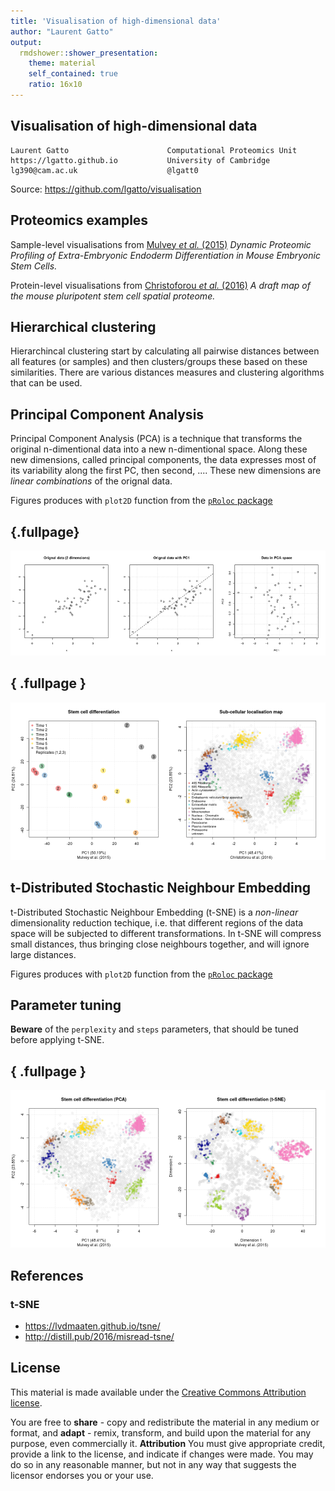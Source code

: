 ```yaml
---
title: 'Visualisation of high-dimensional data'
author: "Laurent Gatto"
output:
  rmdshower::shower_presentation:
    theme: material
    self_contained: true
    ratio: 16x10
---
```


## Visualisation of high-dimensional data 

```
Laurent Gatto                      Computational Proteomics Unit
https://lgatto.github.io           University of Cambridge
lg390@cam.ac.uk                    @lgatt0
```

Source: https://github.com/lgatto/visualisation




## Proteomics examples

Sample-level visualisations from
[Mulvey *et al.* (2015)](https://www.ncbi.nlm.nih.gov/pubmed/26059426)
*Dynamic Proteomic Profiling of Extra-Embryonic Endoderm
Differentiation in Mouse Embryonic Stem Cells.*

Protein-level visualisations from
[Christoforou *et al.* (2016)](https://www.ncbi.nlm.nih.gov/pubmed/26754106)
*A draft map of the mouse pluripotent stem cell spatial proteome.*

## Hierarchical clustering

Hierarchincal clustering start by calculating all pairwise distances
between all features (or samples) and then clusters/groups these based
on these similarities. There are various distances measures and
clustering algorithms that can be used. 


## Principal Component Analysis

Principal Component Analysis (PCA) is a technique that transforms the
original n-dimentional data into a new n-dimentional space. Along
these new dimensions, called principal components, the data expresses
most of its variability along the first PC, then second, .... These
new dimensions are *linear combinations* of the orignal data.

Figures produces with `plot2D` function from the
[`pRoloc` package](https://bioconductor.org/packages/devel/bioc/html/pRoloc.html)

## {.fullpage}

![plot of chunk pcaex](figure/pcaex-1.png)

## { .fullpage }

![plot of chunk pcaprot](figure/pcaprot-1.png)


## t-Distributed Stochastic Neighbour Embedding

t-Distributed Stochastic Neighbour Embedding (t-SNE) is a *non-linear*
dimensionality reduction techique, i.e. that different regions of the
data space will be subjected to different transformations. In t-SNE
will compress small distances, thus bringing close neighbours
together, and will ignore large distances.

Figures produces with `plot2D` function from the
[`pRoloc` package](https://bioconductor.org/packages/devel/bioc/html/pRoloc.html)


## Parameter tuning

**Beware** of the `perplexity` and `steps` parameters, that should be
tuned before applying t-SNE.


## { .fullpage }

![plot of chunk tsneex](figure/tsneex-1.png)

## References

### t-SNE
- https://lvdmaaten.github.io/tsne/
- http://distill.pub/2016/misread-tsne/

## License

This material is made available under the
[Creative Commons Attribution license](https://creativecommons.org/licenses/by/4.0/).

You are free to **share** - copy and redistribute the material in any
medium or format, and **adapt** - remix, transform, and build upon the
material for any purpose, even commercially it.
**Attribution** You must give appropriate credit, provide a link to
the license, and indicate if changes were made. You may do so in any
reasonable manner, but not in any way that suggests the licensor
endorses you or your use.

